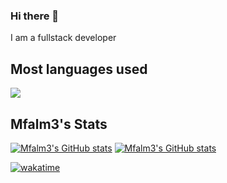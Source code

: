 ### Hi there 👋

<!--
**Mfalm3/Mfalm3** is a ✨ _special_ ✨ repository because its `README.md` (this file) appears on your GitHub profile.

Here are some ideas to get you started:

- 🔭 I’m currently working on ...
- 🌱 I’m currently learning ...
- 👯 I’m looking to collaborate on ...
- 🤔 I’m looking for help with ...
- 💬 Ask me about ...
- 📫 How to reach me: ...
- 😄 Pronouns: ...
- ⚡ Fun fact: ...
-->
I am a fullstack developer

<!--
- 🔭 I’m currently working on [Rental Management System](https://github.com/Mfalm3/Rental-Management-System)
 
- 🎓 I’m currently learning TailwindCss, Alpine and Livewire (TALL Stack)

- 🌍 Porfolio can be found [here](https://www.jkrafts.com)
-->
## Most languages used

<a href="https://github.com/anuraghazra/github-readme-stats">
 <!-- <img align="center" src="https://github-readme-stats.vercel.app/api/top-langs/?username=mfalm3&show_icons=true" /> -->
 <img align="center" src="https://github-readme-stats-murex-theta.vercel.app/api/top-langs/?username=mfalm3&show_icons=true" />
</a>

## Mfalm3's Stats
[![Mfalm3's GitHub stats](https://github-readme-stats.vercel.app/api?username=mfalm3&show_icons=true)](https://github.com/anuraghazra/github-readme-stats)
[![Mfalm3's GitHub stats](https://github-readme-stats-murex-theta.vercel.app/api?username=mfalm3&show_icons=true)](https://github.com/anuraghazra/github-readme-stats)

[![wakatime](https://wakatime.com/badge/user/e317a32d-8f86-48e6-93bf-1b937c842551.svg)](https://wakatime.com/@e317a32d-8f86-48e6-93bf-1b937c842551)
